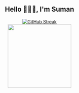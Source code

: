 <h2 align = 'center'>Hello 🙋🏾‍♂️, I'm Suman</h1>

<div align = 'center'>

  <div>
    <a href="https://git.io/streak-stats"><img src="https://streak-stats.demolab.com?        user=SumanSubedi9&theme=dark" alt="GitHub Streak" /></a>
    </a>
  </div>
  <div>
    <a href="https://github.com/SumanSubedi9/convoychat">
    <img height=200 align="center" src="https://github-readme-stats.vercel.app/api/top-langs?username=SumanSubedi9&layout=compact&langs_count=8&card_width=348&theme=dark" />
    </a>
  </div>

</div>
